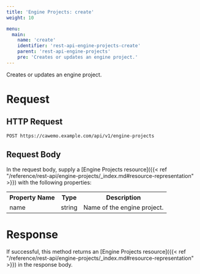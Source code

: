 ```yaml
---
title: 'Engine Projects: create'
weight: 10

menu:
  main:
    name: 'create'
    identifier: 'rest-api-engine-projects-create'
    parent: 'rest-api-engine-projects'
    pre: 'Creates or updates an engine project.'
---
```


Creates or updates an engine project.

# Request

## HTTP Request

```
POST https://cawemo.example.com/api/v1/engine-projects
```

## Request Body

In the request body, supply a [Engine Projects resource]({{< ref "/reference/rest-api/engine-projects/_index.md#resource-representation" >}}) with the following properties:

<table class="table table-striped">
  <tr>
    <th>Property Name</th>
    <th>Type</th>
    <th>Description</th>
  </tr>
  <tr>
    <td>name</td>
    <td>string</td>
    <td>Name of the engine project.</td>
  </tr>
</table>

# Response

If successful, this method returns an [Engine Projects resource]({{< ref "/reference/rest-api/engine-projects/_index.md#resource-representation" >}}) in the response body.
